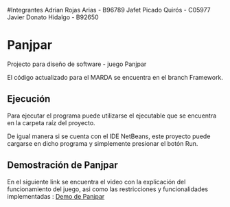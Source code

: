 #Integrantes
Adrian Rojas Arias - B96789
Jafet Picado Quirós - C05977
Javier Donato Hidalgo - B92650

# Panjpar
Projecto para diseño de software - juego Panjpar

El código actualizado para el MARDA se encuentra en el branch Framework.

## Ejecución
Para ejecutar el programa puede utilizarse el ejecutable que se encuentra en la carpeta raíz del proyecto. 

De igual manera si se cuenta con el IDE NetBeans, este proyecto puede cargarse en dicho programa y simplemente presionar el botón Run.

## Demostración de Panjpar
En el siguiente link se encuentra el video con la explicación del funcionamiento del juego, asi como las restricciones y funcionalidades implementadas :
[Demo de Panjpar](https://youtu.be/sGxlNVgBcfY)
